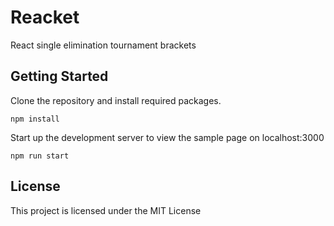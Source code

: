 # Reacket

React single elimination tournament brackets

## Getting Started

Clone the repository and install required packages.
```
npm install
```

Start up the development server to view the sample page on localhost:3000
```
npm run start
```
## License

This project is licensed under the MIT License